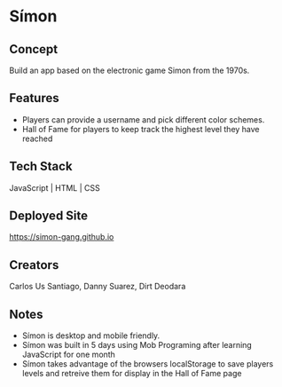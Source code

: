 # Símon

## Concept
Build an app based on the electronic game Simon from the 1970s.

## Features 
* Players can provide a username and pick different color schemes. 
* Hall of Fame for players to keep track the highest level they have reached

## Tech Stack
JavaScript | HTML | CSS 

## Deployed Site 
https://simon-gang.github.io

## Creators
Carlos Us Santiago, Danny Suarez, Dirt Deodara

## Notes
* Símon is desktop and mobile friendly.
* Símon was built in 5 days using Mob Programing after learning JavaScript for one month
* Símon takes advantage of the browsers localStorage to save players levels and retreive them for display in the Hall of Fame page
